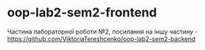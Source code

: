 # oop-lab2-sem2-frontend
Частина лабораторної роботи №2, посилання на іншу частину - https://github.com/ViktoriaTereshcenko/oop-lab2-sem2-backend
